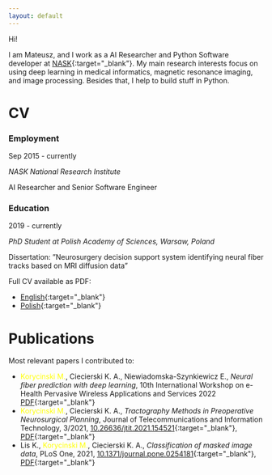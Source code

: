 ```yaml
---
layout: default
---
```


Hi!

I am Mateusz, and I work as a AI Researcher and Python Software developer at [NASK](https://en.nask.pl/){:target="_blank"}. 
My main research interests focus on using deep learning in medical informatics, magnetic resonance imaging, and image processing. Besides that, I help to build stuff in Python.


# CV

### Employment
Sep 2015 - currently

_NASK National Research Institute_

AI Researcher and Senior Software Engineer

### Education
2019 - currently

_PhD Student at Polish Academy of Sciences, Warsaw, Poland_

Dissertation: ”Neurosurgery decision support system identifying neural fiber tracks
based on MRI diffusion data”


Full CV available as PDF:
  * [English](./cv/cv_en.pdf){:target="_blank"}
  * [Polish](./cv/cv_pl.pdf){:target="_blank"}

# Publications

Most relevant papers I contributed to:
  - <span style='color:yellow'>Korycinski M.</span>, Ciecierski K. A., Niewiadomska-Szynkiewicz E., _Neural fiber prediction with deep learning_, 10th International Workshop on e-Health Pervasive Wireless Applications and Services 2022 [PDF](/papers/2022/mkorycinski_wimob2022_1570831080.pdf){:target="_blank"}
  - <span style='color:yellow'>Korycinski M.</span>, Ciecierski K. A., _Tractography Methods in Preoperative Neurosurgical Planning_, Journal of Telecommunications and Information Technology, 3/2021, [10.26636/jtit.2021.154521](https://doi.org/10.26636/jtit.2021.154521){:target="_blank"}, [PDF](https://www.itl.waw.pl/czasopisma/JTIT/2021/3/78.pdf){:target="_blank"}
  - Lis K., <span style='color:yellow'>Korycinski M.</span>, Ciecierski K. A., _Classification of masked image data_, PLoS One, 2021, [10.1371/journal.pone.0254181](https://doi.org/10.1371/journal.pone.0254181){:target="_blank"}, [PDF](/papers/2021/journal.pone.0254181.pdf){:target="_blank"}